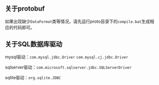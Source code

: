 ## 关于protobuf

如果出现缺少`DataFormat`类等情况，请先运行proto目录下的`compile.bat`生成相应的代码即可。

## 关于SQL数据库驱动

mysql驱动：`com.mysql.jdbc.Driver`
   `com.mysql.cj.jdbc.Driver`

sqlserver驱动：`com.microsoft.sqlserver.jdbc.SQLServerDriver`

sqlite驱动：`org.sqlite.JDBC`